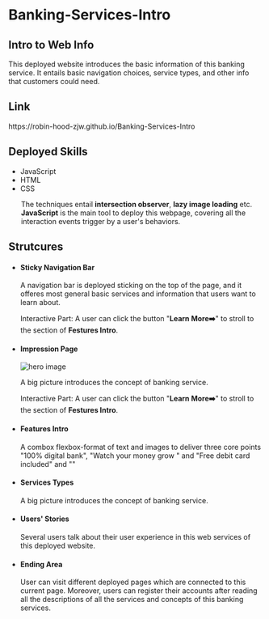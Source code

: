 # Banking-Services-Intro
<section>
  <h2>Intro to Web Info</h2>
  <p style="margin-top: 10px">This deployed website introduces the basic information of this banking service. It entails basic navigation choices, service types, and other info that customers could need.</p>
</section></ br>

<section>
  <h2>Link</h2>
  <p>https://robin-hood-zjw.github.io/Banking-Services-Intro</p>
</section></ br>

<h2>Deployed Skills</h2>
<ul>
  <li>JavaScript</li>
  <li>HTML</li>
  <li>CSS</li>
</ul>
<p style="margin-left:25px">The techniques entail <strong>intersection observer</strong>, <strong>lazy image loading</strong> etc. <strong>JavaScript</strong> is the main tool to deploy this webpage, covering all the interaction events trigger by a user's behaviors.</p>

<h2>Strutcures</h2>
<ul>
  <li>
    <h4>Sticky Navigation Bar</h4>
    <p>A navigation bar is deployed sticking on the top of the page, and it offeres most general basic services and information that users want to learn about.</p>
    <p>Interactive Part: A user can click the button "<strong>Learn More➡️</strong>" to stroll to the section of <strong>Festures Intro</strong>.</p>
  </li>
  
  <li>
    <h4>Impression Page</h4>
    <img src="" alt="hero image">
    <p>A big picture introduces the concept of banking service.</p>
    <p>Interactive Part: A user can click the button "<strong>Learn More➡️</strong>" to stroll to the section of <strong>Festures Intro</strong>.</p>
  </li>
  
  <li>
    <h4>Features Intro</h4>
    <p>A combox flexbox-format of text and images to deliver three core points "100% digital bank", "Watch your money grow
" and "Free debit card included" and ""</p>
  </li>
  
  <li>
    <h4>Services Types</h4>
    <p>A big picture introduces the concept of banking service.</p>
  </li>
  
  <li>
    <h4>Users' Stories</h4>
    <p>Several users talk about their user experience in this web services of this deployed website.</p>
  </li>
  
  <li>
    <h4>Ending Area</h4>
    <p>User can visit different deployed pages which are connected to this current page. Moreover, users can register their accounts after reading all the descriptions of all the services and concepts of this banking services.</p>
  </li>
</ul>
